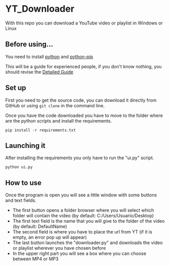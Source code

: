 # YT_Downloader

With this repo you can download a YouTube video or playlist in Windows or Linux

## Before using...

You need to install [python](https://www.python.org/downloads/) and [python-pip](https://packaging.python.org/en/latest/tutorials/installing-packages/#ensure-you-can-run-pip-from-the-command-line)

This will be a guide for experienced people, if you don't know nothing, you should revise the [Detailed Guide](DetailedGuide.md)

## Set up

First you need to get the source code, you can download it directly from GitHub or using ``` git clone ``` in the command line.

Once you have the code downloaded you have to move to the folder where are the python scripts and install the requirements.

```
pip install -r requirements.txt
```

## Launching it

After installing the requirements you only have to run the "ui.py" script.

```
python ui.py
```


## How to use

Once the program is open you will see a little window with some buttons and text fields.

- The first button opens a folder browser where you will select which folder will contain the video (by default: C:/Users/Usuario/Desktop)
- The first text field is the name that you will give to the folder of the video (by default: DefaultName)
- The second field is where you have to place the url from YT (if it is empty, an error pop up will appear)
- The last button launches the "downloader.py" and downloads the video or playlist wherever you have chosen before
- In the upper right part you will see a box where you can choose between MP4 or MP3
